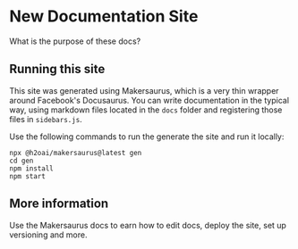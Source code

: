 # New Documentation Site

What is the purpose of these docs?

## Running this site

This site was generated using Makersaurus, which is a very thin wrapper around Facebook's Docusaurus. You can write documentation in the typical way, using markdown files located in the `docs` folder and registering those files in `sidebars.js`. 

Use the following commands to run the generate the site and run it locally:

```
npx @h2oai/makersaurus@latest gen
cd gen
npm install
npm start
```

## More information

Use the Makersaurus docs to earn how to edit docs, deploy the site, set up versioning and more.
